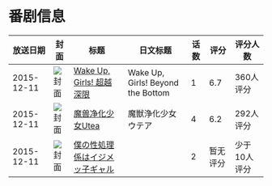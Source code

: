 # 番剧信息

|放送日期|封面|标题|日文标题|话数|评分|评分人数|
|---|---|---|---|---|---|---|
|2015-12-11|![封面](https://lain.bgm.tv/pic/cover/c/b7/88/128801_GYrTv.jpg)|[Wake Up, Girls! 超越深限](https://bangumi.tv/subject/128801)|Wake Up, Girls! Beyond the Bottom|1|6.7|360人评分|
|2015-12-11|![封面](https://bangumi.tv/img/no_icon_subject.png)|[魔兽净化少女Utea](https://bangumi.tv/subject/160301)|魔獣浄化少女ウテア|4|6.2|292人评分|
|2015-12-11|![封面](https://bangumi.tv/img/no_icon_subject.png)|[僕の性処理係はイジメッ子ギャル](https://bangumi.tv/subject/313399)||2|暂无评分|少于10人评分|
